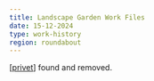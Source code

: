 ```yaml
---
title: Landscape Garden Work Files
date: 15-12-2024
type: work-history
region: roundabout
---
```


[[privet]] found and removed.

[//begin]: # "Autogenerated link references for markdown compatibility"
[privet]: ../plants/privet "Privet"
[//end]: # "Autogenerated link references"